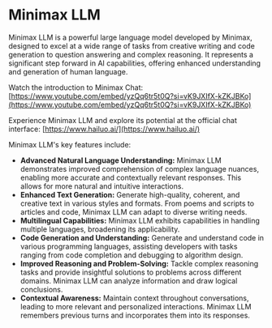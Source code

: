# Minimax LLM

Minimax LLM is a powerful large language model developed by Minimax, designed to excel at a wide range of tasks from creative writing and code generation to question answering and complex reasoning. It represents a significant step forward in AI capabilities, offering enhanced understanding and generation of human language.

Watch the introduction to Minimax Chat: [https://www.youtube.com/embed/yzQq6tr5t0Q?si=vK9JXIfX-kZKJBKo](https://www.youtube.com/embed/yzQq6tr5t0Q?si=vK9JXIfX-kZKJBKo)

Experience Minimax LLM and explore its potential at the official chat interface: [https://www.hailuo.ai/](https://www.hailuo.ai/)

Minimax LLM's key features include:

  * **Advanced Natural Language Understanding:** Minimax LLM demonstrates improved comprehension of complex language nuances, enabling more accurate and contextually relevant responses. This allows for more natural and intuitive interactions.
  * **Enhanced Text Generation:** Generate high-quality, coherent, and creative text in various styles and formats. From poems and scripts to articles and code, Minimax LLM can adapt to diverse writing needs.
  * **Multilingual Capabilities:** Minimax LLM exhibits capabilities in handling multiple languages, broadening its applicability.
  * **Code Generation and Understanding:** Generate and understand code in various programming languages, assisting developers with tasks ranging from code completion and debugging to algorithm design.
  * **Improved Reasoning and Problem-Solving:** Tackle complex reasoning tasks and provide insightful solutions to problems across different domains. Minimax LLM can analyze information and draw logical conclusions.
  * **Contextual Awareness:** Maintain context throughout conversations, leading to more relevant and personalized interactions. Minimax LLM remembers previous turns and incorporates them into its responses.


